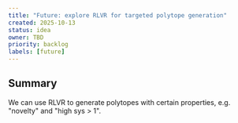 ```yaml
---
title: "Future: explore RLVR for targeted polytope generation"
created: 2025-10-13
status: idea
owner: TBD
priority: backlog
labels: [future]
---
```


## Summary

We can use RLVR to generate polytopes with certain properties, e.g. "novelty" and "high sys > 1".
